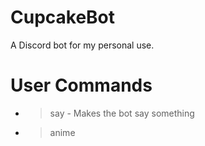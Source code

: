 # CupcakeBot
A Discord bot for my personal use.

# User Commands
* >say <What you want to say> - Makes the bot say something
* >anime <title> - Searches MAL for anime
* >manga <title> - Searches MAL for manga

# Moderator Commands
* >ban <user> <reason> - Bans a user
* >unban <user> - Unbans a user | Format: Name#Discriminator

# Admin Commands
* >getchid <channel name> - Gets the channel ID
* >purge <amount> - Purges the messages in a channel with the specified amount
* >getbans - Sends the ban list over at the console